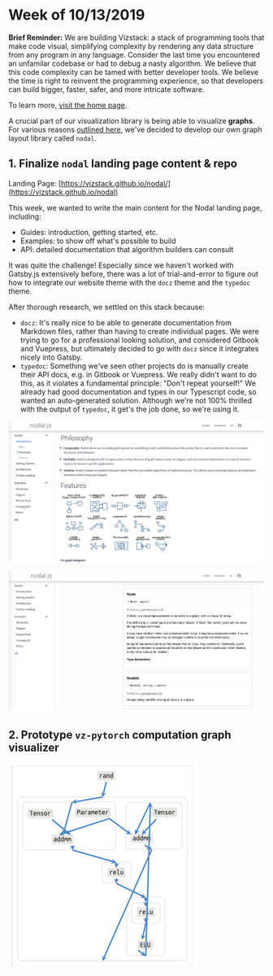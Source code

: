 # Week of 10/13/2019
**Brief Reminder:** We are building Vizstack: a stack of programming tools that make code visual, simplifying complexity by rendering any data structure from any program in any language. Consider the last time you encountered an unfamilar codebase or had to debug a nasty algorithm. We believe that this code complexity can be tamed with better developer tools. We believe the time is right to reinvent the programming experience, so that developers can build bigger, faster, safer, and more intricate software.

To learn more, [visit the home page](https://github.com/vizstack/blog/).

A crucial part of our visualization library is being able to visualize **graphs**. For various reasons [outlined here](https://github.com/vizstack/blog/blob/master/WEEK-09-08.md), we've decided to develop our own graph layout library called `nodal`.

## 1. Finalize `nodal` landing page content & repo

Landing Page: [https://vizstack.github.io/nodal/](https://vizstack.github.io/nodal)

This week, we wanted to write the main content for the Nodal landing page, including:

- Guides: introduction, getting started, etc.
- Examples: to show off what's possible to build
- API: detailed documentation that algorithm builders can consult

It was quite the challenge! Especially since we haven't worked with Gatsby.js extensively before, there was a lot of trial-and-error to figure out how to integrate our website theme with the `docz` theme and the `typedoc` theme.

After thorough research, we settled on this stack because:
- `docz`: It's really nice to be able to generate documentation from Markdown files, rather than having to create individual pages. We were trying to go for a professional looking solution, and considered Gitbook and Vuepress, but ultimately decided to go with `docz` since it integrates nicely into Gatsby.
- `typedoc`: Something we've seen other projects do is manually create their API docs, e.g. in Gitbook or Vuepress. We really didn't want to do this, as it violates a fundamental principle: "Don't repeat yourself!" We already had good documentation and types in our Typescript code, so wanted an auto-generated solution. Although we're not 100% thrilled with the output of `typedoc`, it get's the job done, so we're using it.

![guides](https://github.com/vizstack/blog/blob/master/img/nodal-landing-guides.png)

![api](https://github.com/vizstack/blog/blob/master/img/nodal-landing-api.png)

## 2. Prototype `vz-pytorch` computation graph visualizer

![vz-pytorch](https://github.com/vizstack/blog/blob/master/img/vzpytorch-small.png)
